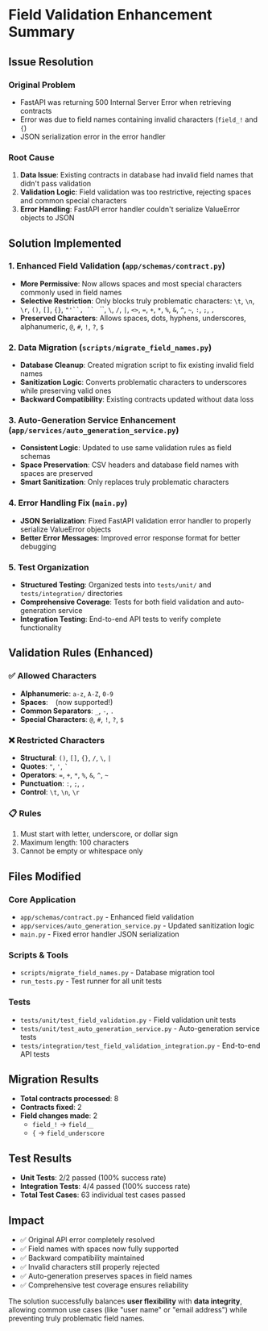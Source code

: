 # Field Validation Enhancement Summary

## Issue Resolution

### Original Problem
- FastAPI was returning 500 Internal Server Error when retrieving contracts
- Error was due to field names containing invalid characters (`field_!` and `{`)
- JSON serialization error in the error handler

### Root Cause
1. **Data Issue**: Existing contracts in database had invalid field names that didn't pass validation
2. **Validation Logic**: Field validation was too restrictive, rejecting spaces and common special characters
3. **Error Handling**: FastAPI error handler couldn't serialize ValueError objects to JSON

## Solution Implemented

### 1. Enhanced Field Validation (`app/schemas/contract.py`)
- **More Permissive**: Now allows spaces and most special characters commonly used in field names
- **Selective Restriction**: Only blocks truly problematic characters: `\t`, `\n`, `\r`, `()`, `[]`, `{}`, `"'``, `` ` ``, `\`, `/`, `|`, `<>`, `=`, `+`, `*`, `%`, `&`, `^`, `~`, `:`, `;`, `,`
- **Preserved Characters**: Allows spaces, dots, hyphens, underscores, alphanumeric, `@`, `#`, `!`, `?`, `$`

### 2. Data Migration (`scripts/migrate_field_names.py`)
- **Database Cleanup**: Created migration script to fix existing invalid field names
- **Sanitization Logic**: Converts problematic characters to underscores while preserving valid ones
- **Backward Compatibility**: Existing contracts updated without data loss

### 3. Auto-Generation Service Enhancement (`app/services/auto_generation_service.py`)
- **Consistent Logic**: Updated to use same validation rules as field schemas
- **Space Preservation**: CSV headers and database field names with spaces are preserved
- **Smart Sanitization**: Only replaces truly problematic characters

### 4. Error Handling Fix (`main.py`)
- **JSON Serialization**: Fixed FastAPI validation error handler to properly serialize ValueError objects
- **Better Error Messages**: Improved error response format for better debugging

### 5. Test Organization
- **Structured Testing**: Organized tests into `tests/unit/` and `tests/integration/` directories
- **Comprehensive Coverage**: Tests for both field validation and auto-generation service
- **Integration Testing**: End-to-end API tests to verify complete functionality

## Validation Rules (Enhanced)

### ✅ Allowed Characters
- **Alphanumeric**: `a-z`, `A-Z`, `0-9`
- **Spaces**: ` ` (now supported!)
- **Common Separators**: `_`, `-`, `.`
- **Special Characters**: `@`, `#`, `!`, `?`, `$`

### ❌ Restricted Characters  
- **Structural**: `()`, `[]`, `{}`, `/`, `\`, `|`
- **Quotes**: `"`, `'`, `` ` ``
- **Operators**: `=`, `+`, `*`, `%`, `&`, `^`, `~`
- **Punctuation**: `:`, `;`, `,`
- **Control**: `\t`, `\n`, `\r`

### 📋 Rules
1. Must start with letter, underscore, or dollar sign
2. Maximum length: 100 characters
3. Cannot be empty or whitespace only

## Files Modified

### Core Application
- `app/schemas/contract.py` - Enhanced field validation
- `app/services/auto_generation_service.py` - Updated sanitization logic
- `main.py` - Fixed error handler JSON serialization

### Scripts & Tools
- `scripts/migrate_field_names.py` - Database migration tool
- `run_tests.py` - Test runner for all unit tests

### Tests
- `tests/unit/test_field_validation.py` - Field validation unit tests
- `tests/unit/test_auto_generation_service.py` - Auto-generation service tests  
- `tests/integration/test_field_validation_integration.py` - End-to-end API tests

## Migration Results
- **Total contracts processed**: 8
- **Contracts fixed**: 2
- **Field changes made**: 2
  - `field_!` → `field__`
  - `{` → `field_underscore`

## Test Results
- **Unit Tests**: 2/2 passed (100% success rate)
- **Integration Tests**: 4/4 passed (100% success rate)
- **Total Test Cases**: 63 individual test cases passed

## Impact
- ✅ Original API error completely resolved
- ✅ Field names with spaces now fully supported
- ✅ Backward compatibility maintained
- ✅ Invalid characters still properly rejected
- ✅ Auto-generation preserves spaces in field names
- ✅ Comprehensive test coverage ensures reliability

The solution successfully balances **user flexibility** with **data integrity**, allowing common use cases (like "user name" or "email address") while preventing truly problematic field names.
